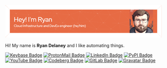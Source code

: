 ![Header](./assets/github-header-image.png)

Hi! My name is **Ryan Delaney** and I like automating things.

[![Keybase Badge](https://img.shields.io/badge/Keybase-33A0FF?logo=keybase&logoColor=fff&style=flat)][me_keybase]
[![ProtonMail Badge](https://img.shields.io/badge/ProtonMail-6D4AFF?logo=protonmail&logoColor=fff&style=flat)][me_proton]
[![LinkedIn Badge](https://img.shields.io/badge/LinkedIn-0A66C2?logo=linkedin&logoColor=fff&style=flat)][me_linkedin]
[![PyPI Badge](https://img.shields.io/badge/PyPI-3775A9?logo=pypi&logoColor=fff&style=flat)][me_pypi]
[![YouTube Badge](https://img.shields.io/badge/YouTube-F00?logo=youtube&logoColor=fff&style=flat)][me_youtube]
[![Codeberg Badge](https://img.shields.io/badge/Codeberg-2185D0?logo=codeberg&logoColor=fff&style=flat)][me_codeberg]
[![GitLab Badge](https://img.shields.io/badge/GitLab-FC6D26?logo=gitlab&logoColor=fff&style=flat)][me_gitlab]
[![Gravatar Badge](https://img.shields.io/badge/Gravatar-1E8CBE?logo=gravatar&logoColor=fff&style=flat)][me_gravatar]

<!-- TBD
Here are some technologies I love building things with:

[![Arch Linux Badge](https://img.shields.io/badge/Arch%20Linux-1793D1?logo=archlinux&logoColor=fff&style=flat)](https://archlinux.org)
![Linux Containers Badge](https://img.shields.io/badge/Linux%20Containers-333?logo=linuxcontainers&logoColor=fff&style=flat)
[![Git Badge](https://img.shields.io/badge/Git-F05032?logo=git&logoColor=fff&style=flat)](https://git-scm.org)
[![Podman Badge](https://img.shields.io/badge/Podman-892CA0?logo=podman&logoColor=fff&style=flat)](https://podman.io)
[![Python Badge](https://img.shields.io/badge/Python-3776AB?logo=python&logoColor=fff&style=flat)](https://python.org)
[![Poetry Badge](https://img.shields.io/badge/Poetry-60A5FA?logo=poetry&logoColor=fff&style=flat)](https://python-poetry.org)
[![Terraform Badge](https://img.shields.io/badge/Terraform-7B42BC?logo=terraform&logoColor=fff&style=flat)](https://terraform.io)
[![tmux Badge](https://img.shields.io/badge/tmux-1BB91F?logo=tmux&logoColor=fff&style=flat)](https://github.com/tmux/tmux)
[![Vim Badge](https://img.shields.io/badge/Vim-019733?logo=vim&logoColor=fff&style=flat)](https://vim.org)

I also use, and recommend:

[![Firefox Browser Badge](https://img.shields.io/badge/Firefox%20Browser-FF7139?logo=firefoxbrowser&logoColor=fff&style=flat)](https://getfirefox.org)
[![Bitwarden Badge](https://img.shields.io/badge/Bitwarden-175DDC?logo=bitwarden&logoColor=fff&style=flat)](https://bitwarden.com)
[![Tor Project Badge](https://img.shields.io/badge/Tor%20Project-7E4798?logo=torproject&logoColor=fff&style=flat)](https://torproject.org)
[![uBlock Origin Badge](https://img.shields.io/badge/uBlock%20Origin-800000?logo=ublockorigin&logoColor=fff&style=flat)](https://ublockorigin.com)

Hobbies:

[![Steam Badge](https://img.shields.io/badge/Steam-000?logo=steam&logoColor=fff&style=flat)](https://steampowered.com)
[![Twitch Badge](https://img.shields.io/badge/Twitch-9146FF?logo=twitch&logoColor=fff&style=flat)](https://twitch.tv)

![GNU Privacy Guard Badge](https://img.shields.io/badge/GNU%20Privacy%20Guard-0093DD?logo=gnuprivacyguard&logoColor=fff&style=flat)
-->

[me_codeberg]: https://codeberg.org/rpdelaney
[me_gitlab]: https://gitlab.com/rpdelaney
[me_gravatar]: https://en.gravatar.com/ryandelaney2013
[me_keybase]: https://keybase.io/rpdelaney
[me_linkedin]: https://www.linkedin.com/in/rpdelaney/
[me_proton]: mailto:ryan.patrick.delaney+git@protonmail.com
[me_pypi]: https://pypi.org/user/rpdelaney
[me_youtube]: https://www.youtube.com/@rpdelaney
